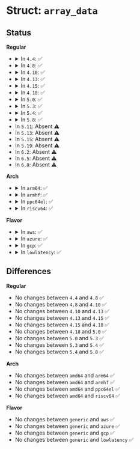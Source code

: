 # Struct: <code>array_data</code>

## Status
<b>Regular</b>
<ul>
<li>
<details>
<summary>In <code>4.4</code>: ✅</summary>

```c
struct array_data {
    void *array;
    u32 elements;
};
```
</details>
</li>
<li>
<details>
<summary>In <code>4.8</code>: ✅</summary>

```c
struct array_data {
    void *array;
    u32 elements;
};
```
</details>
</li>
<li>
<details>
<summary>In <code>4.10</code>: ✅</summary>

```c
struct array_data {
    void *array;
    u32 elements;
};
```
</details>
</li>
<li>
<details>
<summary>In <code>4.13</code>: ✅</summary>

```c
struct array_data {
    void *array;
    u32 elements;
};
```
</details>
</li>
<li>
<details>
<summary>In <code>4.15</code>: ✅</summary>

```c
struct array_data {
    void *array;
    u32 elements;
};
```
</details>
</li>
<li>
<details>
<summary>In <code>4.18</code>: ✅</summary>

```c
struct array_data {
    void *array;
    u32 elements;
};
```
</details>
</li>
<li>
<details>
<summary>In <code>5.0</code>: ✅</summary>

```c
struct array_data {
    void *array;
    u32 elements;
};
```
</details>
</li>
<li>
<details>
<summary>In <code>5.3</code>: ✅</summary>

```c
struct array_data {
    void *array;
    u32 elements;
};
```
</details>
</li>
<li>
<details>
<summary>In <code>5.4</code>: ✅</summary>

```c
struct array_data {
    void *array;
    u32 elements;
};
```
</details>
</li>
<li>
<details>
<summary>In <code>5.8</code>: ✅</summary>

```c
struct array_data {
    void *array;
    u32 elements;
};
```
</details>
</li>
<li>
In <code>5.11</code>: Absent ⚠️
</li>
<li>
In <code>5.13</code>: Absent ⚠️
</li>
<li>
In <code>5.15</code>: Absent ⚠️
</li>
<li>
In <code>5.19</code>: Absent ⚠️
</li>
<li>
In <code>6.2</code>: Absent ⚠️
</li>
<li>
In <code>6.5</code>: Absent ⚠️
</li>
<li>
In <code>6.8</code>: Absent ⚠️
</li>
</ul>
<b>Arch</b>
<ul>
<li>
<details>
<summary>In <code>arm64</code>: ✅</summary>

```c
struct array_data {
    void *array;
    u32 elements;
};
```
</details>
</li>
<li>
<details>
<summary>In <code>armhf</code>: ✅</summary>

```c
struct array_data {
    void *array;
    u32 elements;
};
```
</details>
</li>
<li>
<details>
<summary>In <code>ppc64el</code>: ✅</summary>

```c
struct array_data {
    void *array;
    u32 elements;
};
```
</details>
</li>
<li>
<details>
<summary>In <code>riscv64</code>: ✅</summary>

```c
struct array_data {
    void *array;
    u32 elements;
};
```
</details>
</li>
</ul>
<b>Flavor</b>
<ul>
<li>
<details>
<summary>In <code>aws</code>: ✅</summary>

```c
struct array_data {
    void *array;
    u32 elements;
};
```
</details>
</li>
<li>
<details>
<summary>In <code>azure</code>: ✅</summary>

```c
struct array_data {
    void *array;
    u32 elements;
};
```
</details>
</li>
<li>
<details>
<summary>In <code>gcp</code>: ✅</summary>

```c
struct array_data {
    void *array;
    u32 elements;
};
```
</details>
</li>
<li>
<details>
<summary>In <code>lowlatency</code>: ✅</summary>

```c
struct array_data {
    void *array;
    u32 elements;
};
```
</details>
</li>
</ul>

## Differences
<b>Regular</b>
<ul>
<li>
No changes between <code>4.4</code> and <code>4.8</code> ✅
</li>
<li>
No changes between <code>4.8</code> and <code>4.10</code> ✅
</li>
<li>
No changes between <code>4.10</code> and <code>4.13</code> ✅
</li>
<li>
No changes between <code>4.13</code> and <code>4.15</code> ✅
</li>
<li>
No changes between <code>4.15</code> and <code>4.18</code> ✅
</li>
<li>
No changes between <code>4.18</code> and <code>5.0</code> ✅
</li>
<li>
No changes between <code>5.0</code> and <code>5.3</code> ✅
</li>
<li>
No changes between <code>5.3</code> and <code>5.4</code> ✅
</li>
<li>
No changes between <code>5.4</code> and <code>5.8</code> ✅
</li>
</ul>
<b>Arch</b>
<ul>
<li>
No changes between <code>amd64</code> and <code>arm64</code> ✅
</li>
<li>
No changes between <code>amd64</code> and <code>armhf</code> ✅
</li>
<li>
No changes between <code>amd64</code> and <code>ppc64el</code> ✅
</li>
<li>
No changes between <code>amd64</code> and <code>riscv64</code> ✅
</li>
</ul>
<b>Flavor</b>
<ul>
<li>
No changes between <code>generic</code> and <code>aws</code> ✅
</li>
<li>
No changes between <code>generic</code> and <code>azure</code> ✅
</li>
<li>
No changes between <code>generic</code> and <code>gcp</code> ✅
</li>
<li>
No changes between <code>generic</code> and <code>lowlatency</code> ✅
</li>
</ul>
